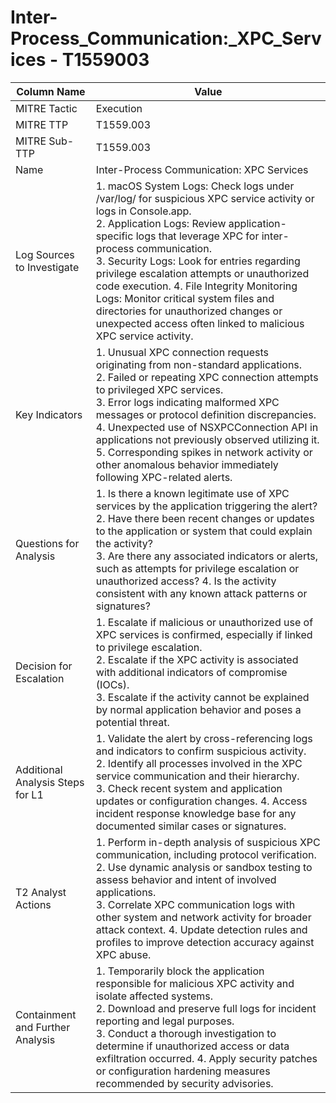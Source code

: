 # Inter-Process_Communication:_XPC_Services - T1559003

| Column Name | Value |
|-------------|-------|
| MITRE Tactic | Execution |
| MITRE TTP | T1559.003 |
| MITRE Sub-TTP | T1559.003 |
| Name | Inter-Process Communication: XPC Services |
| Log Sources to Investigate | 1. macOS System Logs: Check logs under /var/log/ for suspicious XPC service activity or logs in Console.app.<br>2. Application Logs: Review application-specific logs that leverage XPC for inter-process communication.<br>3. Security Logs: Look for entries regarding privilege escalation attempts or unauthorized code execution. 4. File Integrity Monitoring Logs: Monitor critical system files and directories for unauthorized changes or unexpected access often linked to malicious XPC service activity. |
| Key Indicators | 1. Unusual XPC connection requests originating from non-standard applications.<br>2. Failed or repeating XPC connection attempts to privileged XPC services.<br>3. Error logs indicating malformed XPC messages or protocol definition discrepancies. 4. Unexpected use of NSXPCConnection API in applications not previously observed utilizing it. 5. Corresponding spikes in network activity or other anomalous behavior immediately following XPC-related alerts. |
| Questions for Analysis | 1. Is there a known legitimate use of XPC services by the application triggering the alert?<br>2. Have there been recent changes or updates to the application or system that could explain the activity?<br>3. Are there any associated indicators or alerts, such as attempts for privilege escalation or unauthorized access? 4. Is the activity consistent with any known attack patterns or signatures? |
| Decision for Escalation | 1. Escalate if malicious or unauthorized use of XPC services is confirmed, especially if linked to privilege escalation.<br>2. Escalate if the XPC activity is associated with additional indicators of compromise (IOCs).<br>3. Escalate if the activity cannot be explained by normal application behavior and poses a potential threat. |
| Additional Analysis Steps for L1 | 1. Validate the alert by cross-referencing logs and indicators to confirm suspicious activity.<br>2. Identify all processes involved in the XPC service communication and their hierarchy.<br>3. Check recent system and application updates or configuration changes. 4. Access incident response knowledge base for any documented similar cases or signatures. |
| T2 Analyst Actions | 1. Perform in-depth analysis of suspicious XPC communication, including protocol verification.<br>2. Use dynamic analysis or sandbox testing to assess behavior and intent of involved applications.<br>3. Correlate XPC communication logs with other system and network activity for broader attack context. 4. Update detection rules and profiles to improve detection accuracy against XPC abuse. |
| Containment and Further Analysis | 1. Temporarily block the application responsible for malicious XPC activity and isolate affected systems.<br>2. Download and preserve full logs for incident reporting and legal purposes.<br>3. Conduct a thorough investigation to determine if unauthorized access or data exfiltration occurred. 4. Apply security patches or configuration hardening measures recommended by security advisories. |
